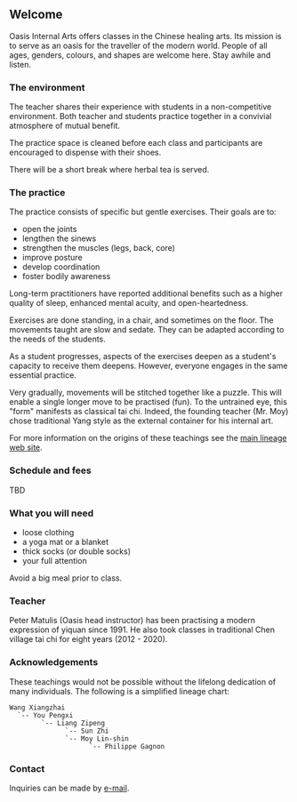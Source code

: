 ## Welcome

Oasis Internal Arts offers classes in the Chinese healing arts. Its mission is
to serve as an oasis for the traveller of the modern world. People of all ages,
genders, colours, and shapes are welcome here. Stay awhile and listen.

### The environment

The teacher shares their experience with students in a non-competitive
environment. Both teacher and students practice together in a convivial
atmosphere of mutual benefit.

The practice space is cleaned before each class and participants are encouraged
to dispense with their shoes.

There will be a short break where herbal tea is served.

### The practice

The practice consists of specific but gentle exercises. Their goals are to:

* open the joints
* lengthen the sinews
* strengthen the muscles (legs, back, core)
* improve posture
* develop coordination
* foster bodily awareness

Long-term practitioners have reported additional benefits such as a higher
quality of sleep, enhanced mental acuity, and open-heartedness.

Exercises are done standing, in a chair, and sometimes on the floor. The
movements taught are slow and sedate. They can be adapted according to the
needs of the students.

As a student progresses, aspects of the exercises deepen as a student's
capacity to receive them deepens. However, everyone engages in the same
essential practice.

Very gradually, movements will be stitched together like a puzzle. This will
enable a single longer move to be practised (fun). To the untrained eye, this
"form" manifests as classical tai chi. Indeed, the founding teacher (Mr. Moy)
chose traditional Yang style as the external container for his internal art.

For more information on the origins of these teachings see the [main lineage
web site](https://taichinuances.com).

### Schedule and fees

TBD

### What you will need

* loose clothing
* a yoga mat or a blanket
* thick socks (or double socks)
* your full attention

Avoid a big meal prior to class.

### Teacher

Peter Matulis (Oasis head instructor) has been practising a modern expression
of yiquan since 1991. He also took classes in traditional Chen village tai chi
for eight years (2012 - 2020).

### Acknowledgements

These teachings would not be possible without the lifelong dedication of many
individuals. The following is a simplified lineage chart:

```
Wang Xiangzhai
  `-- You Pengxi
        `-- Liang Zipeng
              `-- Sun Zhi
              `-- Moy Lin-shin
                    `-- Philippe Gagnon
```

### Contact

Inquiries can be made by [e-mail](mailto:info@oasis-internal.art).
